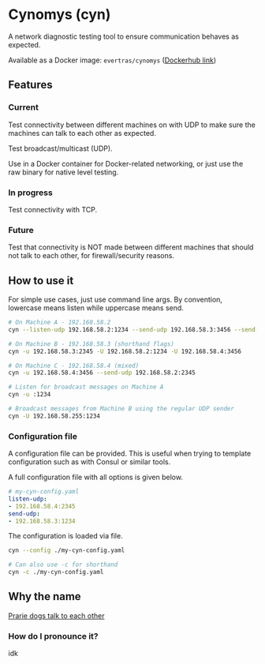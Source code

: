 # Cynomys (cyn)

A network diagnostic testing tool to ensure communication behaves as expected.

Available as a Docker image: `evertras/cynomys` ([Dockerhub link](https://hub.docker.com/r/evertras/cynomys))

## Features

### Current

Test connectivity between different machines on with UDP to make sure
the machines can talk to each other as expected.

Test broadcast/multicast (UDP).

Use in a Docker container for Docker-related networking, or just use the raw
binary for native level testing.

### In progress

Test connectivity with TCP.

### Future

Test that connectivity is NOT made between different machines that should not
talk to each other, for firewall/security reasons.

## How to use it

For simple use cases, just use command line args.  By convention, lowercase
means listen while uppercase means send.

```bash
# On Machine A - 192.168.58.2
cyn --listen-udp 192.168.58.2:1234 --send-udp 192.168.58.3:3456 --send-udp 192.168.58.4:3456

# On Machine B - 192.168.58.3 (shorthand flags)
cyn -u 192.168.58.3:2345 -U 192.168.58.2:1234 -U 192.168.58.4:3456

# On Machine C - 192.168.58.4 (mixed)
cyn -u 192.168.58.4:3456 --send-udp 192.168.58.2:2345
```

```bash
# Listen for broadcast messages on Machine A
cyn -u :1234

# Broadcast messages from Machine B using the regular UDP sender
cyn -U 192.168.58.255:1234
```

### Configuration file

A configuration file can be provided.  This is useful when trying to template
configuration such as with Consul or similar tools.

A full configuration file with all options is given below.

```yaml
# my-cyn-config.yaml
listen-udp:
- 192.168.58.4:2345
send-udp:
- 192.168.58.3:1234
```

The configuration is loaded via file.

```bash
cyn --config ./my-cyn-config.yaml

# Can also use -c for shorthand
cyn -c ./my-cyn-config.yaml
```

## Why the name

[Prarie dogs talk to each other](https://en.wikipedia.org/wiki/Prairie_dog)

### How do I pronounce it?

idk
